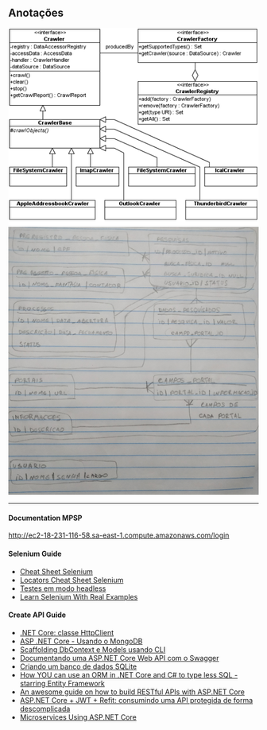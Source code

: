 ## Anotações

![Crawler Hierarchy](./CrawlerHierarchy.png)
![Data Base UML](./DatabaseUML.jpg)

------------

#### Documentation MPSP

http://ec2-18-231-116-58.sa-east-1.compute.amazonaws.com/login

#### Selenium Guide

 * [Cheat Sheet Selenium](https://www.automatetheplanet.com/selenium-webdriver-csharp-cheat-sheet/)
 * [Locators Cheat Sheet Selenium](https://www.automatetheplanet.com/selenium-webdriver-locators-cheat-sheet/)
 * [Testes em modo headless ](https://medium.com/@renato.groffe/net-core-2-0-selenium-webdriver-testes-em-modo-headless-com-firefox-e-chrome-4de1ce772bfb)
 * [Learn Selenium With Real Examples](https://www.softwaretestinghelp.com/selenium-tutorial-1/)

#### Create API Guide
 * [.NET Core: classe HttpClient](https://imasters.com.br/back-end/net-core-classe-httpclient-c-parte-01)
 * [ASP .NET Core - Usando o MongoDB](http://www.macoratti.net/17/11/aspncore_mongo1.htm)
 * [Scaffolding DbContext e Models usando CLI](http://www.macoratti.net/17/11/efcore_dbctxt1.htm
)
 * [Documentando uma ASP.NET Core Web API com o Swagger](https://www.treinaweb.com.br/blog/documentando-uma-asp-net-core-web-api-com-o-swagger/)
 * [Criando um banco de dados SQLite](http://www.andrealveslima.com.br/blog/index.php/2016/09/28/trabalhando-com-sqlite-no-c-e-vb-net/)
 * [How YOU can use an ORM in .NET Core and C# to type less SQL -starring Entity Framework](https://dev.to/dotnet/how-you-can-use-an-orm-in-net-core-and-c-to-type-less-sql-starring-entity-framework-49ka)
 * [An awesome guide on how to build RESTful APIs with ASP.NET Core](https://www.freecodecamp.org/news/an-awesome-guide-on-how-to-build-restful-apis-with-asp-net-core-87b818123e28/?gi=5827bfeb1996)
 * [ASP.NET Core + JWT + Refit: consumindo uma API protegida de forma descomplicada](https://medium.com/@renato.groffe/asp-net-core-jwt-refit-consumindo-uma-api-protegida-de-forma-descomplicada-9ef4ddfc78ac)
 * [Microservices Using ASP.NET Core](https://www.c-sharpcorner.com/article/microservice-using-asp-net-core/)